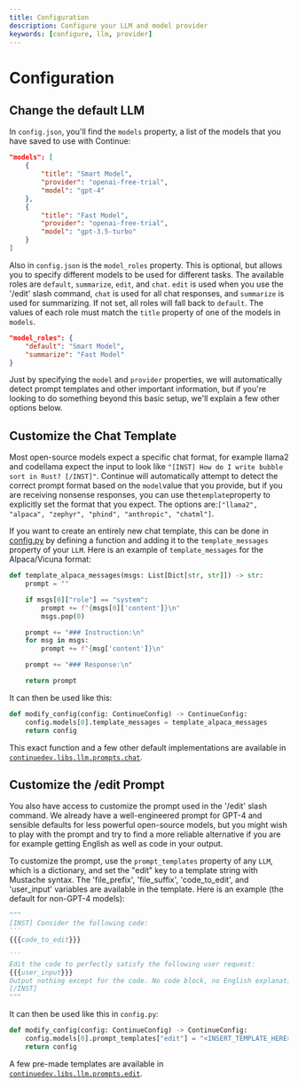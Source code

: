 ```yaml
---
title: Configuration
description: Configure your LLM and model provider
keywords: [configure, llm, provider]
---
```


# Configuration

## Change the default LLM

In `config.json`, you'll find the `models` property, a list of the models that you have saved to use with Continue:

```json
"models": [
    {
        "title": "Smart Model",
        "provider": "openai-free-trial",
        "model": "gpt-4"
    },
    {
        "title": "Fast Model",
        "provider": "openai-free-trial",
        "model": "gpt-3.5-turbo"
    }
]
```

Also in `config.json` is the `model_roles` property. This is optional, but allows you to specify different models to be used for different tasks. The available roles are `default`, `summarize`, `edit`, and `chat`. `edit` is used when you use the '/edit' slash command, `chat` is used for all chat responses, and `summarize` is used for summarizing. If not set, all roles will fall back to `default`. The values of each role must match the `title` property of one of the models in `models`.

```json
"model_roles": {
    "default": "Smart Model",
    "summarize": "Fast Model"
}
```

Just by specifying the `model` and `provider` properties, we will automatically detect prompt templates and other important information, but if you're looking to do something beyond this basic setup, we'll explain a few other options below.

## Customize the Chat Template

Most open-source models expect a specific chat format, for example llama2 and codellama expect the input to look like `"[INST] How do I write bubble sort in Rust? [/INST]"`. Continue will automatically attempt to detect the correct prompt format based on the `model`value that you provide, but if you are receiving nonsense responses, you can use the`template`property to explicitly set the format that you expect. The options are:`["llama2", "alpaca", "zephyr", "phind", "anthropic", "chatml"]`.

If you want to create an entirely new chat template, this can be done in [config.py](./code-config.md) by defining a function and adding it to the `template_messages` property of your `LLM`. Here is an example of `template_messages` for the Alpaca/Vicuna format:

```python
def template_alpaca_messages(msgs: List[Dict[str, str]]) -> str:
    prompt = ""

    if msgs[0]["role"] == "system":
        prompt += f"{msgs[0]['content']}\n"
        msgs.pop(0)

    prompt += "### Instruction:\n"
    for msg in msgs:
        prompt += f"{msg['content']}\n"

    prompt += "### Response:\n"

    return prompt
```

It can then be used like this:

```python title="~/.continue/config.py"
def modify_config(config: ContinueConfig) -> ContinueConfig:
    config.models[0].template_messages = template_alpaca_messages
    return config
```

This exact function and a few other default implementations are available in [`continuedev.libs.llm.prompts.chat`](https://github.com/continuedev/continue/blob/main/server/continuedev/libs/llm/prompts/chat.py).

## Customize the /edit Prompt

You also have access to customize the prompt used in the '/edit' slash command. We already have a well-engineered prompt for GPT-4 and sensible defaults for less powerful open-source models, but you might wish to play with the prompt and try to find a more reliable alternative if you are for example getting English as well as code in your output.

To customize the prompt, use the `prompt_templates` property of any `LLM`, which is a dictionary, and set the "edit" key to a template string with Mustache syntax. The 'file_prefix', 'file_suffix', 'code_to_edit', and 'user_input' variables are available in the template. Here is an example (the default for non-GPT-4 models):

````python
"""
[INST] Consider the following code:
```
{{{code_to_edit}}}

```
Edit the code to perfectly satisfy the following user request:
{{{user_input}}}
Output nothing except for the code. No code block, no English explanation, no start/end tags.
[/INST]
"""
````

It can then be used like this in `config.py`:

```python title="~/.continue/config.py"
def modify_config(config: ContinueConfig) -> ContinueConfig:
    config.models[0].prompt_templates["edit"] = "<INSERT_TEMPLATE_HERE>"
    return config
```

A few pre-made templates are available in [`continuedev.libs.llm.prompts.edit`](https://github.com/continuedev/continue/blob/main/server/continuedev/libs/llm/prompts/edit.py).